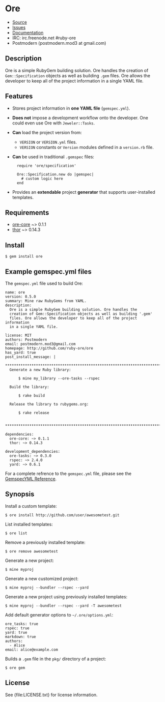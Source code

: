 # Ore

* [Source](http://github.com/ruby-ore/ore)
* [Issues](http://github.com/ruby-ore/ore/issues)
* [Documentation](http://rubydoc.info/gems/ore/file/README.md)
* IRC: irc.freenode.net #ruby-ore
* Postmodern (postmodern.mod3 at gmail.com)

## Description

Ore is a simple RubyGem building solution. Ore handles the creation of
`Gem::Specification` objects as well as building `.gem` files. Ore allows
the developer to keep all of the project information in a single YAML file.

## Features

* Stores project information in **one YAML file** (`gemspec.yml`).
* **Does not** impose a development workflow onto the developer. One could
  even use Ore with `Jeweler::Tasks`.
* **Can** load the project version from:
  * `VERSION` or `VERSION.yml` files.
  * `VERSION` constants or `Version` modules defined in a `version.rb` file.
* **Can** be used in traditional `.gemspec` files:

        require 'ore/specification'
        
        Ore::Specification.new do |gemspec|
          # custom logic here
        end

* Provides an **extendable** project **generator** that supports
  user-installed templates.

## Requirements

* [ore-core](http://github.com/ruby-ore/ore-core) ~> 0.1.1
* [thor](http://github.com/wycats/thor) ~> 0.14.3

## Install

    $ gem install ore

## Example gemspec.yml files

The `gemspec.yml` file used to build Ore:

    name: ore
    version: 0.5.0
    summary: Mine raw RubyGems from YAML.
    description:
      Ore is a simple RubyGem building solution. Ore handles the
      creation of Gem::Specification objects as well as building '.gem'
      files. Ore allows the developer to keep all of the project information
      in a single YAML file.
    
    license: MIT
    authors: Postmodern
    email: postmodern.mod3@gmail.com
    homepage: http://github.com/ruby-ore/ore
    has_yard: true
    post_install_message: |
      **************************************************************************
      Generate a new Ruby library:
      
          $ mine my_library --ore-tasks --rspec
      
      Build the library:
      
          $ rake build
      
      Release the library to rubygems.org:
      
          $ rake release
      
      **************************************************************************
    
    dependencies:
      ore-core: ~> 0.1.1
      thor: ~> 0.14.3
    
    development_dependencies:
      ore-tasks: ~> 0.3.0
      rspec: ~> 2.4.0
      yard: ~> 0.6.1

For a complete refrence to the `gemspec.yml` file, please see the
[GemspecYML Reference](http://rubydoc.info/gems/ore-core/file/GemspecYML.html).

## Synopsis

Install a custom template:

    $ ore install http://github.com/user/awesometest.git

List installed templates:

    $ ore list

Remove a previously installed template:

    $ ore remove awesometest

Generate a new project:

    $ mine myproj

Generate a new customized project:

    $ mine myproj --bundler --rspec --yard

Generate a new project using previously installed templates:

    $ mine myproj --bundler --rspec --yard -T awesometest

Add default generator options to `~/.ore/options.yml`:

    ore_tasks: true
    rspec: true
    yard: true
    markdown: true
    authors:
      - Alice
    email: alice@example.com

Builds a `.gem` file in the `pkg/` directory of a project:

    $ ore gem

## License

See {file:LICENSE.txt} for license information.

